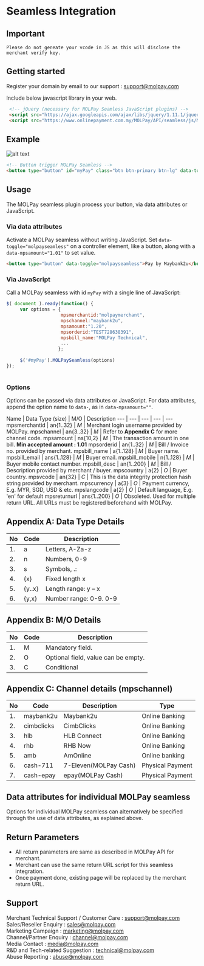 Seamless Integration
=======================================

Important
--------------------
```
Please do not geneate your vcode in JS as this will disclose the merchant verify key.
```

Getting started
---------------

Register your domain by email to our support : support@molpay.com

Include below javascript library in your web.

```html
 <!-- jQuery (necessary for MOLPay Seamless JavaScript plugins) -->
 <script src="https://ajax.googleapis.com/ajax/libs/jquery/1.11.1/jquery.min.js"></script>
 <script src="https://www.onlinepayment.com.my/MOLPay/API/seamless/js/MOLPay_seamless.deco.js"></script> 
```

Example
---------

![alt text](https://raw.githubusercontent.com/MOLPay/Maybank2u-Seamless-Integration/master/pay_via_m2u.png "Example Button")
```html
<!-- Button trigger MOLPay Seamless -->
<button type="button" id="myPay" class="btn btn-primary btn-lg" data-toggle="molpayseamless" data-mpsmerchantid="molpaymerchant" data-mpschannel="maybank2u" data-mpsamount="1.20" data-mpsorderid="TEST1139669863" data-mpsbill_name="MOLPay Technical" >Pay by Maybank2u</button>
```

Usage
-----

The MOLPay seamless plugin process your button, via data attributes or JavaScript.

<h3>Via data attributes</h3>

Activate a MOLPay seamless without writing JavaScript. Set <code>data-toggle="molpayseamless"</code> on a controller element, like a button, along with a <code>data-mpsamount="1.01"</code> to set value.

```html
<button type="button" data-toggle="molpayseamless">Pay by Maybank2u</button> 
```

<h3>Via JavaScript</h3>

Call a MOLPay seamless with id <code>myPay</code> with a single line of JavaScript:

```javascript
$( document ).ready(function() {
     var options = { 
                    mpsmerchantid:"molpaymerchant",
                    mpschannel:"maybank2u", 
                    mpsamount:"1.20", 
                    mpsorderid:"TEST728638391", 
                    mpsbill_name:"MOLPay Technical", 
                    ...
                   }; 
                    
     $('#myPay').MOLPaySeamless(options)
});
                        
```

<h3>Options</h3>

Options can be passed via data attributes or JavaScript. For data attributes, append the option name to <code>data-</code>, as in <code>data-mpsamount=""</code>.

Name | Data Type (size) | M/O | Description
--- | --- | --- | --- | ---
mpsmerchantid |	an{1..32} |	*M*	| Merchant login username provided by MOLPay.
mpschannel |	an{3..32} |	*M* | Refer to **Appendix C** for more channel code.
mpsamount |	ns{10,2} |	*M* |	The transaction amount in one bill. **Min accepted amount : 1.01**
mpsorderid |	an{1..32} |	*M* |	Bill / Invoice no. provided by merchant.
mpsbill_name |	a{1..128} |	*M* |	Buyer name.
mpsbill_email |	ans{1..128} |	*M* |	Buyer email.
mpsbill_mobile |	n{1..128} |	*M* |	Buyer mobile contact number.
mpsbill_desc |	an{1..200} |	*M* |	Bill / Description provided by merchant / buyer.
mpscountry |	a{2} |	*O* |	Buyer country.
mpsvcode |	an{32} |	*C* | This is the data integrity protection hash string provided by merchant.
mpscurrency |	a{3} |	*O* | Payment currency, E.g. MYR, SGD, USD & etc.
mpslangcode |	a{2} |	*O* |	Default language, E.g. 'en' for default
mpsreturnurl |	ans{1..200} |	*O* |	Obsoleted. Used for multiple return URL. All URLs must be registered beforehand with MOLPay.

Appendix A: Data Type Details
--------------------------------
No | Code | Description
----|------|----
1. | a | Letters, A-Za-z
2. | n | Numbers, 0-9
3. | s | Symbols, .:|?*,!&_-
4. | {x} | Fixed length x
5. | {y..x} | Length range: y – x
6. | {y,x} | Number range: 0-9. 0-9

Appendix B: M/O Details
--------------------------------
No | Code | Description
----|------|----
1. | M | Mandatory field.
2. | O | Optional field, value can be empty.
3. | C | Conditional

Appendix C: Channel details (mpschannel)
--------------------------------
No | Code | Description| Type
----|------|-----|--------
1. | maybank2u | Maybank2u | Online Banking
2. | cimbclicks | CimbClicks | Online Banking
3. | hlb  | HLB Connect | Online Banking
4. | rhb  | RHB Now | Online Banking
5. | amb  | AmOnline | Online banking
6. | cash-711 | 7-Eleven(MOLPay Cash) | Physical Payment
7. | cash-epay | epay(MOLPay Cash) | Physical Payment

Data attributes for individual MOLPay seamless
----------------------------------------------
Options for individual MOLPay seamless can alternatively be specified through the use of data attributes, as explained above.

Return Parameters
-----------------
- All return parameters are same as described in MOLPay API for merchant. 
- Merchant can use the same return URL script for this seamless integration.
- Once payment done, existing page will be replaced by the merchant return URL.

Support
-------
Merchant Technical Support / Customer Care : support@molpay.com <br>
Sales/Reseller Enquiry : sales@molpay.com <br>
Marketing Campaign : marketing@molpay.com <br>
Channel/Partner Enquiry : channel@molpay.com <br>
Media Contact : media@molpay.com <br>
R&D and Tech-related Suggestion : technical@molpay.com <br>
Abuse Reporting : abuse@molpay.com
